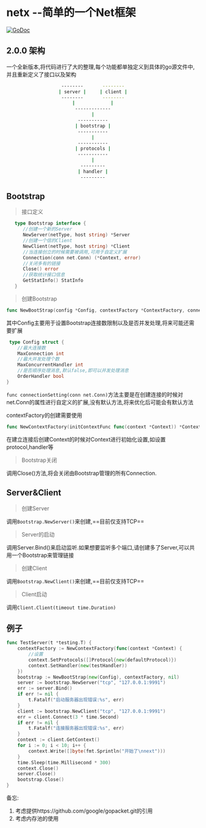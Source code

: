 # netx --简单的一个Net框架
[![GoDoc](https://godoc.org/github.com/coffeehc/netx?status.png)](http://godoc.org/github.com/coffeehc/netx)

## 2.0.0 架构
一个全新版本,将代码进行了大的整理,每个功能都单独定义到具体的go源文件中,并且重新定义了接口以及架构

```bash
                    --------       --------
                   | server |     | client |
                    --------       --------
                        |             |
                         -------------
                               |
                          -----------
                         | bootstrap |
                          -----------
                               |
                          -----------
                         | protocols |
                          -----------
                               |
                           ---------
                          | handler |
                           ---------
```

## Bootstrap

 > 接口定义

 ```go
    type Bootstrap interface {
	   //创建一个新的Server
	   NewServer(netType, host string) *Server
	   //创建一个信的Client
	   NewClient(netType, host string) *Client
	   //当连接创立的时候需要被调用,可用于自定义扩展
	   Connection(conn net.Conn) (*Context, error)
	   //关闭多有的链接
	   Close() error
	   //获取统计接口信息
	   GetStatInfo() StatInfo
    }
 ```

 > 创建Bootstrap

```go
func NewBootStrap(config *Config, contextFactory *ContextFactory, connectionSetting func(conn net.Conn)) Bootstrap
```


其中Config主要用于设置Bootstrap连接数限制以及是否并发处理,将来可能还需要扩展

```go
 type Config struct {
	//最大连接数
	MaxConnection int
	//最大并发处理个数
	MaxConcurrentHandler int
	//是否顺序处理消息,默认false,即可以并发处理消息
	OrderHandler bool
}
```

``func connectionSetting(conn net.Conn)``方法主要是在创建连接的时候对net.Conn的属性进行自定义的扩展,没有默认方法,将来优化后可能会有默认方法

contextFactory的创建需要使用

```go
func NewContextFactory(initContextFunc func(context *Context)) *ContextFactory
```
在建立连接后创建Context的时候对Context进行初始化设置,如设置protocol,handler等

> Bootstrap关闭

调用Close()方法,将会关闭由Bootstrap管理的所有Connection.

## Server&Client
> 创建Server

调用``Bootstrap.NewServer()``来创建,==目前仅支持TCP==

>Server的启动

调用Server.Bind()来启动监听.如果想要监听多个端口,请创建多了Server,可以共用一个Bootstrap来管理链接

>创建Client

调用``Bootstrap.NewClient()``来创建,==目前仅支持TCP==

>Client启动

调用``Client.Client(timeout time.Duration)``

## 例子

```go
func TestServer(t *testing.T) {
	contextFactory := NewContextFactory(func(context *Context) {
		//设置
		context.SetProtocols([]Protocol{new(defaultProtocol)})
		context.SetHandler(new(testHandler))
	})
	bootstrap := NewBootStrap(new(Config), contextFactory, nil)
	server := bootstrap.NewServer("tcp", "127.0.0.1:9991")
	err := server.Bind()
	if err != nil {
		t.Fatalf("启动服务器出现错误:%s", err)
	}
	client := bootstrap.NewClient("tcp", "127.0.0.1:9991")
	err = client.Connect(3 * time.Second)
	if err != nil {
		t.Fatalf("连接服务器出现错误:%s", err)
	}
	context := client.GetContext()
	for i := 0; i < 10; i++ {
		context.Write([]byte(fmt.Sprintln("开始了\nnext")))
	}
	time.Sleep(time.Millisecond * 300)
	context.Close()
	server.Close()
	bootstrap.Close()
}
```


备忘:
1. 考虑提供https://github.com/google/gopacket.git的引用
2. 考虑内存池的使用


